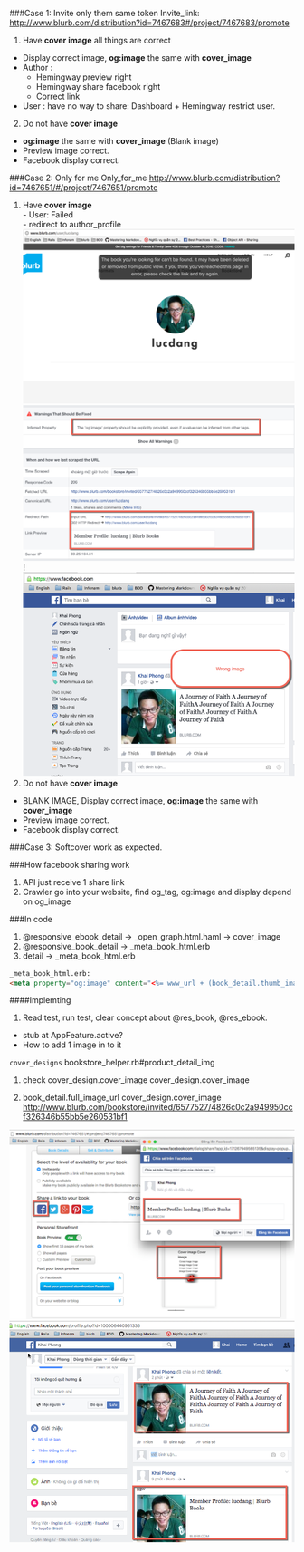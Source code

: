 ###Case 1: Invite only them same token
Invite_link: 
http://www.blurb.com/distribution?id=7467683#/project/7467683/promote
  1) Have **cover image** all things are correct
  - Display correct image, **og:image** the same with **cover_image**
  - Author  : 
      - Hemingway preview right
      - Hemingway share facebook right
      - Correct link
  - User    : have no way to share: Dashboard + Hemingway restrict user.

  2) Do not have **cover image**
  - **og:image** the same with **cover_image** (Blank image)
  - Preview image correct.
  - Facebook display correct.

###Case 2: Only for me
Only_for_me
http://www.blurb.com/distribution?id=7467651/#/project/7467651/promote

  1) Have **cover image**  
    - User: Failed   
    - redirect to author_profile
    ![redirect_author.png](./images/redirect_author.png)
    ![crawler_facebook.png](./images/crawler_facebook.png)  
    !![image_display_on_facebook.png](./images/image_display_on_facebook.png)
  2) Do not have **cover image**
  - BLANK IMAGE, Display correct image, **og:image** the same with **cover_image**
  - Preview image correct.
  - Facebook display correct.

###Case 3: Softcover work as expected.

###How facebook sharing work

1) API just receive 1 share link
2) Crawler go into your website, find og_tag, og:image and display depend on og_image


###In code
1) @responsive_ebook_detail -> _open_graph.html.haml -> cover_image
2) @responsive_book_detail ->  _meta_book_html.erb
3) detail ->  _meta_book_html.erb

```html
_meta_book_html.erb: 
<meta property="og:image" content="<%= www_url + (book_detail.thumb_image_url.match(/^\/images/) ? book_detail.full_image_url : '/images/' + book_detail.full_image_url) %>"/>
```

####Implemting
1) Read test, run test, clear concept about @res_book, @res_ebook.
- stub at AppFeature.active?
- How to add 1 image in to it

`cover_designs`
bookstore_helper.rb#product_detail_img

1) check cover_design.cover_image
cover_design.cover_image

2) book_detail.full_image_url
cover_design.cover_image
http://www.blurb.com/bookstore/invited/6577527/4826c0c2a949950ccf326346b55bb5e260531bf1

![share-image-not-correct2.png](./images/share-image-not-correct1.png)
![share-image-not-correct3.png](./images/share-image-not-correct3.png)
